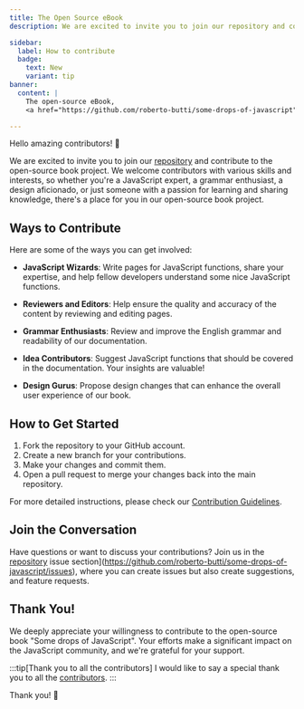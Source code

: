 ```yaml
---
title: The Open Source eBook
description: We are excited to invite you to join our repository and contribute to the open-source book project. We welcome contributors with various skills and interests, so whether you're a JavaScript expert, a grammar enthusiast, a design aficionado, or just someone with a passion for learning and sharing knowledge, there's a place for you in our open-source book project.

sidebar:
  label: How to contribute
  badge:
    text: New
    variant: tip
banner:
  content: |
    The open-source eBook,
    <a href="https://github.com/roberto-butti/some-drops-of-javascript">feel free to contribute adding or reviewing content</a>

---
```


Hello amazing contributors! 👋

We are excited to invite you to join our [repository](https://github.com/roberto-butti/some-drops-of-javascript) and contribute to the open-source book project. We welcome contributors with various skills and interests, so whether you're a JavaScript expert, a grammar enthusiast, a design aficionado, or just someone with a passion for learning and sharing knowledge, there's a place for you in our open-source book project.


## Ways to Contribute

Here are some of the ways you can get involved:

- **JavaScript Wizards**: Write pages for JavaScript functions, share your expertise, and help fellow developers understand some nice JavaScript functions.

- **Reviewers and Editors**: Help ensure the quality and accuracy of the content by reviewing and editing pages.

- **Grammar Enthusiasts**: Review and improve the English grammar and readability of our documentation.

- **Idea Contributors**: Suggest JavaScript functions that should be covered in the documentation. Your insights are valuable!

- **Design Gurus**: Propose design changes that can enhance the overall user experience of our book.

## How to Get Started

1. Fork the repository to your GitHub account.
2. Create a new branch for your contributions.
3. Make your changes and commit them.
4. Open a pull request to merge your changes back into the main repository.

For more detailed instructions, please check our [Contribution Guidelines](https://github.com/roberto-butti/some-drops-of-javascript/blob/main/CONTRIBUTING.md).

## Join the Conversation

Have questions or want to discuss your contributions? Join us in the [repository](https://github.com/roberto-butti/some-drops-of-javascript/issues) issue section](https://github.com/roberto-butti/some-drops-of-javascript/issues), where you can create issues but also create suggestions, and feature requests.

## Thank You!

We deeply appreciate your willingness to contribute to the open-source book "Some drops of JavaScript". Your efforts make a significant impact on the JavaScript community, and we're grateful for your support.

:::tip[Thank you to all the contributors]
I would like to say a special thank you to all the [contributors](https://github.com/roberto-butti/some-drops-of-javascript/graphs/contributors).
:::

Thank you! 🚀
